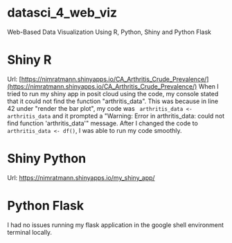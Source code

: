 # datasci_4_web_viz
Web-Based Data Visualization Using R, Python, Shiny and Python Flask

# Shiny R
Url: [https://nimratmann.shinyapps.io/CA_Arthritis_Crude_Prevalence/](https://nimratmann.shinyapps.io/CA_Arthritis_Crude_Prevalence/)
When I tried to run my shiny app in posit cloud using the code, my console stated that it could not find the function "arthritis_data". This was because in line 42 under "render the bar plot", my code was ``` arthritis_data <- arthritis_data``` and it prompted a "Warning: Error in arthritis_data: could not find function 'arthritis_data'" message. After I changed the code to ```arthritis_data <- df()```, I was able to run my code smoothly.


# Shiny Python
Url: [https://nimratmann.shinyapps.io/my_shiny_app/ ](https://nimratmann.shinyapps.io/my_shiny_app/ )




# Python Flask
I had no issues running my flask application in the google shell environment terminal locally.
